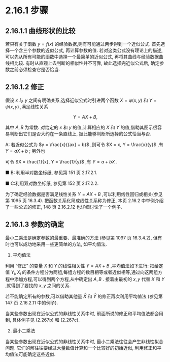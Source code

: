 # 2.16.1 步骤

## 2.16.1.1 曲线形状的比较

若只有关于函数 $y = f\left( x\right)$ 的经验数据,则有可能通过两步得到一个近似公式. 首先选择一个含三个参数的近似公式, 再计算参数的值. 若对这类公式没有理论上的描述, 可以先从所有可能的函数中选择一个最简单的近似公式, 再将其曲线与经验数据曲线相比较. 有时从直观上去判断的相似性并不可靠, 故此选择完近似公式后, 确定参数之前必须检查它是否恰当.

## 2.16.1.2 修正

假设 $x$ 与 $y$ 之间有明确关系,选择近似公式时引进两个函数 $X = \varphi \left( {x, y}\right)$ 和 $Y = \psi \left( {x, y}\right)$ ,满足线性关系

$$
Y = {AX} + B, \tag{2.254}
$$

其中 $A, B$ 为常数. 对给定的 $x$ 和 $y$ 的值,计算相应的 $X$ 和 $Y$ 的值,借助其图示很容易判断出它们是否大约在一条直线上, 据此能够判断所选择的公式恰当与否.

A: 若近似公式为 $y = \frac{x}{{ax} + b}$ ,则可令 $X = x, Y = \frac{x}{y}$ ,有 $Y = {aX} + b$ ; 另外也

可令 $X = \frac{1}{x}, Y = \frac{1}{y}$ ,有 $Y = a + {bX}$ .

■ B: 利用半对数坐标纸, 参见第 151 页 2.17.2.1.

■ C:利用双对数坐标纸, 参见第 152 页 2.17.2.2.

为了确定经验数据是否满足线性关系 $Y = {AX} + B$ ,可以利用线性回归或相关(参见第 1095 页 16.3.4). 把函数关系化简成线性关系称为修正, 本页 2.16.2 中举例介绍了一些公式的修正, 148 页 2.16.2.12 也详细讨论了一个例子.

## 2.16.1.3 参数的确定

最小二乘法是确定参数的最重要、最准确的方法 (参见第 1097 页 16.3.4.2), 但有时也可以成功地采用一些更简单的方法, 如平均值法.

1. 平均值法

利用 “修正” 的变量 $X$ 和 $Y$ 的线性相关性 $Y = {AX} + B$ ,平均值法如下进行: 把给定值 ${Y}_{i},{X}_{i}$ 的条件方程分为两组,每组方程的数目相等或者近似相等,通过向这两组方程中添加方程,可以得到两个方程,从中确定出 $A, B$ . 接着由最初的 $x, y$ 代替 $X$ 和 $Y$ ,就得到了要找的 $x, y$ 之间的关系.

若不能确定所有的参数,可以借助其他量 $\bar{X}$ 和 $\bar{Y}$ 的修正再次利用平均值法 (参见第 147 页 2.16.2.11 中的例子).

当某些参数出现在近似公式的非线性关系中时, 前面所说的修正和平均值法都会用到, 具体例子见 (2.267b) 和 (2.267c).

2. 最小二乘法

当某些参数出现在近似公式的非线性关系中时, 最小二乘法往往会产生非线性拟合问题. 它们的解往往要经过大量数值计算和一个比较好的初始近似, 利用修正和平均值法可能确定这些近似.
